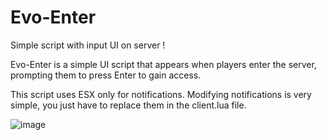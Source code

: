 # Evo-Enter
Simple script with input UI on server !

Evo-Enter is a simple UI script that appears when players enter the server, prompting them to press Enter to gain access.

This script uses ESX only for notifications. Modifying notifications is very simple, you just have to replace them in the client.lua file.

![image](https://github.com/EyssDev/Evo-Enter/assets/76251650/d3da670a-1e0b-4c3c-ac8a-eca2fcb92d03)

